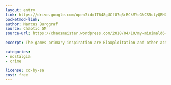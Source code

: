 ```yaml
---
layout: entry
link: https://drive.google.com/open?id=1T648gUCf87q3rRCkMYcGNCS5utyQRHQC
pocketmod-link:
author: Marcus Burggraf
source: Chaotic GM
source-url: https://chaosmeister.wordpress.com/2018/04/10/my-minimald6-games-get-funky/

excerpt: The games primary inspiration are Blaxploitation and other action movies of the 70s.

categories:
- nostalgia
- crime

license: cc-by-sa
cost: free
---
```

